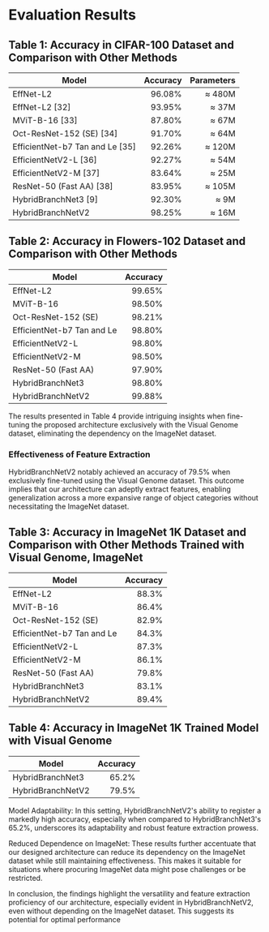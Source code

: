 # Evaluation Results

## Table 1: Accuracy in CIFAR-100 Dataset and Comparison with Other Methods

| Model                               | Accuracy | Parameters |
|-------------------------------------|---------:|-----------:|
| EffNet-L2                           | 96.08%   | ≈ 480M     |
| EffNet-L2 [32]                      | 93.95%   | ≈ 37M      |
| MViT-B-16 [33]                      | 87.80%   | ≈ 67M      |
| Oct-ResNet-152 (SE) [34]            | 91.70%   | ≈ 64M      |
| EfficientNet-b7 Tan and Le [35]     | 92.26%   | ≈ 120M     |
| EfficientNetV2-L [36]               | 92.27%   | ≈ 54M      |
| EfficientNetV2-M [37]               | 83.64%   | ≈ 25M      |
| ResNet-50 (Fast AA) [38]            | 83.95%   | ≈ 105M     |
| HybridBranchNet3 [9]                | 92.30%   | ≈ 9M       |
| HybridBranchNetV2                   | 98.25%   | ≈ 16M      |

## Table 2: Accuracy in Flowers-102 Dataset and Comparison with Other Methods

| Model                               | Accuracy |
|-------------------------------------|---------:|
| EffNet-L2                           | 99.65%   |
| MViT-B-16                           | 98.50%   |
| Oct-ResNet-152 (SE)                 | 98.21%   |
| EfficientNet-b7 Tan and Le          | 98.80%   |
| EfficientNetV2-L                    | 98.80%   |
| EfficientNetV2-M                    | 98.50%   |
| ResNet-50 (Fast AA)                 | 97.90%   |
| HybridBranchNet3                    | 98.80%   |
| HybridBranchNetV2                   | 99.88%   |

The results presented in Table 4 provide intriguing insights when fine-tuning the proposed architecture exclusively with the Visual Genome dataset, eliminating the dependency on the ImageNet dataset.

### Effectiveness of Feature Extraction

HybridBranchNetV2 notably achieved an accuracy of 79.5% when exclusively fine-tuned using the Visual Genome dataset. This outcome implies that our architecture can adeptly extract features, enabling generalization across a more expansive range of object categories without necessitating the ImageNet dataset.

## Table 3: Accuracy in ImageNet 1K Dataset and Comparison with Other Methods Trained with Visual Genome, ImageNet

| Model                               | Accuracy |
|-------------------------------------|---------:|
| EffNet-L2                           | 88.3%    |
| MViT-B-16                           | 86.4%    |
| Oct-ResNet-152 (SE)                 | 82.9%    |
| EfficientNet-b7 Tan and Le          | 84.3%    |
| EfficientNetV2-L                    | 87.3%    |
| EfficientNetV2-M                    | 86.1%    |
| ResNet-50 (Fast AA)                 | 79.8%    |
| HybridBranchNet3                    | 83.1%    |
| HybridBranchNetV2                   | 89.4%    |

## Table 4: Accuracy in ImageNet 1K Trained Model with Visual Genome

| Model              | Accuracy |
|--------------------|---------:|
| HybridBranchNet3   | 65.2%    |
| HybridBranchNetV2  | 79.5%    |

Model Adaptability: In this setting, HybridBranchNetV2's ability to register a markedly high accuracy, especially when compared to HybridBranchNet3's 65.2%, underscores its adaptability and robust feature extraction prowess.

Reduced Dependence on ImageNet: These results further accentuate that our designed architecture can reduce its dependency on the ImageNet dataset while still maintaining effectiveness. This makes it suitable for situations where procuring ImageNet data might pose challenges or be restricted.

In conclusion, the findings highlight the versatility and feature extraction proficiency of our architecture, especially evident in HybridBranchNetV2, even without depending on the ImageNet dataset. This suggests its potential for optimal performance
